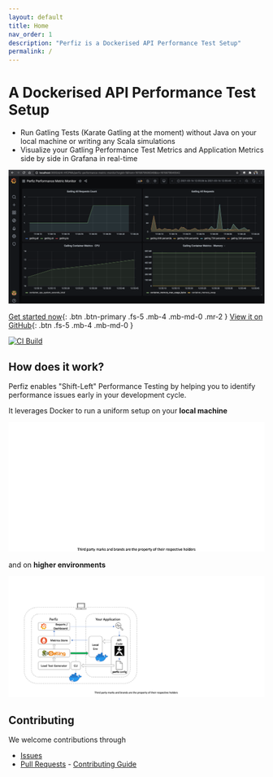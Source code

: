 ```yaml
---
layout: default
title: Home
nav_order: 1
description: "Perfiz is a Dockerised API Performance Test Setup"
permalink: /
---
```


# A Dockerised API Performance Test Setup
* Run Gatling Tests (Karate Gatling at the moment) without Java on your local machine or writing any Scala simulations
* Visualize your Gatling Performance Test Metrics and Application Metrics side by side in Grafana in real-time

![Grafana Screenshot](/assets/grafana-test.png)

[Get started now](/documentation/quickstart.html){: .btn .btn-primary .fs-5 .mb-4 .mb-md-0 .mr-2 } [View it on GitHub](//github.com/znsio/perfiz){: .btn .fs-5 .mb-4 .mb-md-0 }

[![CI Build](https://github.com/znsio/perfiz/actions/workflows/CI.yml/badge.svg)](https://github.com/znsio/perfiz/actions/workflows/CI.yml)

## How does it work?

Perfiz enables "Shift-Left" Performance Testing by helping you to identify performance issues early in your development cycle.

It leverages Docker to run a uniform setup on your **local machine**

![Perfiz Architecture](/assets/perfiz-architecture.gif)

and on **higher environments**

![Perfiz in Higher Environments](assets/perfiz-in-higher-environment.gif)

## Contributing

We welcome contributions through
* <a class="github-button" href="https://github.com/znsio/perfiz/issues" data-icon="octicon-issue-opened" aria-label="Issue ntkme/github-buttons on GitHub">Issues</a>
* [Pull Requests](https://github.com/znsio/perfiz/pulls) - [Contributing Guide](https://github.com/znsio/perfiz/blob/main/CONTRIBUTING.md)